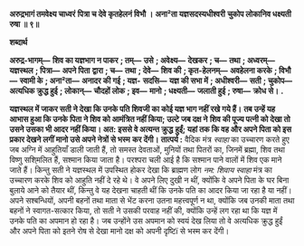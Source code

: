 **अरुद्रभागं तमवेक्ष्य चाध्वरं** **पित्रा च देवे कृतहेलनं विभौ ।** **अना²ता यज्ञसदस्यधीश्वरी** **चुकोप लोकानिव धक्ष्यती रुषा ॥ ९॥** 

**शब्दार्थ** 

**अरुद्र-भागम्—** **शिव का यज्ञभाग न पाकर** **; तम्—** **उसे** **; अवेक्ष्य—** **देखकर** **; च—** **तथा** **; अध्वरम्—** **यज्ञस्थल** **; पित्रा—** **अपने पिता** **द्वारा** **; च—** **तथा** **; देवे—** **शिव की** **; कृत-हेलनम्—** **अवहेलना करके** **; विभौ—** **स्वामी के** **; अना²ता—** **अनादर की गई** **; यज्ञ-** **सदसि—** **यज्ञ की सभा में** **; अधीश्वरी—** **सती** **; चुकोप—** **अत्यधिक क्रुद्ध हुई** **; लोकान्—** **चौदहों लोक** **; इव—** **मानो** **; धक्ष्यती—** **जलाती हुई** **; रुषा—** **क्रोध से।** **.** 

**यज्ञस्थल में जाकर सती ने देखा कि उनके पति शिवजी का कोई यज्ञ भाग नहीं रखे गये हैं।** **तब उन्हें यह आभास हुआ कि उनके पिता ने शिव को आमंत्रित नहीं किया; उल्टे जब दक्ष ने** **शिव की पूज्य पत्नी को देखा तो उसने उसका भी आदर नहीं किया। अत: इससे वे अत्यन्त क्रुद्ध** **हुईं; यहां तक कि वह और अपने पिता को इस प्रकार देखने लगीं मानो उसे अपने नेत्रों से भस्म** **कर देंगी।** **तात्पर्य :** वैदिक मंत्र *स्वाहा* का उच्चारण करते हुए जब अग्नि में आहुतियाँ डाली जाती हैं, तो समस्त देवताओं, मुनियों तथा पितरों का, जिनमें ब्रह्मा, शिव तथा विष्णु सशि्मलित हैं, सश्मान किया जाता है। परश्परा चली आई है कि सश्मान पाने वालों में शिव एक माने जाते हैं। किन्तु सती ने यज्ञस्थल में उपस्थित होकर देखा कि ब्राह्मण लोग *नम: शिवाय स्वाहा* मंत्र का उच्चारण करके शिव को आहुति नहीं दे रहे थे। वे अपने लिए दुखी न थीं, क्योंकि वे अपने पिता के घर बिना बुलाये आने को तैयार थीं, किन्तु वे यह देखना चाहती थीं कि उनके पति का आदर किया जा रहा है या नहीं। अपने सश्बन्धियों, अपनी बहनों तथा माता से भेंट करना उतना महत्त्वपूर्ण न था, क्योंकि जब उनकी माता तथा बहनों ने स्वागत-सत्कार किया, तो सती ने उसकी परवाह नहीं की, क्योंकि उन्हें लग रहा था कि यज्ञ में उनके पति का अपमान हो रहा है। जब उन्होंने उस अपमान को स्वयं देख लिया तो वे अत्यधिक क्रुद्ध हुईं और अपने पिता को इतने रोष से देखा मानो दक्ष को अपनी दृष्टिï से भस्म कर देंगी।  